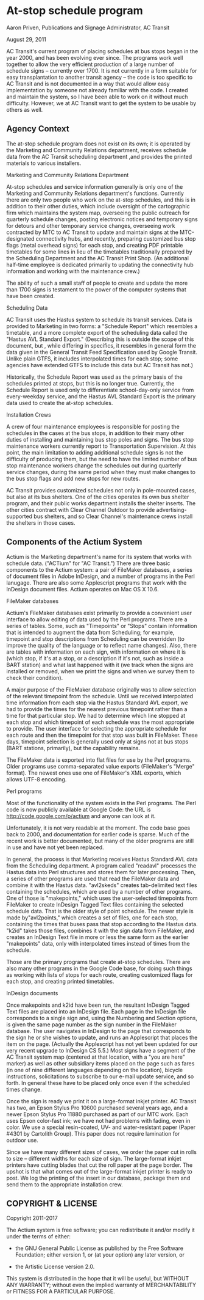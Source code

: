 # At-stop schedule program #

Aaron Priven, Publications and Signage Administrator, AC Transit

August 29, 2011

AC Transit's current program of placing schedules at bus stops began in the year 2000, and has been evolving ever since.  The programs work well together to allow the very efficient production of a large number of schedule signs – currently over 1700. It is not currently in a form suitable for easy transplantation to another transit agency – the code is too specific to AC Transit and is not documented in a way that would allow easy implementation by someone not already familiar with the code. I created and maintain the system, so I have been able to work on it without much difficulty. However, we at AC Transit want to get the system to be usable by others as well.

## Agency Context ##

The at-stop schedule program does not exist on its own; it is operated by the Marketing and Community Relations department, receives schedule data from the AC Transit scheduling department ,and provides the printed materials to various installers.

Marketing and Community Relations Department

At-stop schedules and service information generally is only one of the Marketing  and Community Relations department's functions. Currently there are only two people who work on the at-stop schedules, and this is in addition to their other duties, which include oversight of the cartographic firm which maintains the system map, overseeing the public outreach for quarterly schedule changes, posting electronic notices and temporary signs for detours and other temporary service changes, overseeing work contracted by MTC to AC Transit to update and maintain signs at the MTC-designated connectivity hubs, and recently, preparing customized bus stop flags (metal overhead signs) for each stop, and creating PDF printable timetables for some lines in lieu of the timetables traditionally prepared by the Scheduling Department and the AC Transit Print Shop. (An additional half-time employee is dedicated primarily to updating the connectivity hub information and  working with the maintenance crew.)

The ability of such a small staff of people  to create and update the more than 1700 signs is testament to the power of the computer systems that have been created.

Scheduling Data

AC Transit uses the Hastus system to schedule its transit services. Data is provided to Marketing in two forms: a "Schedule Report" which  resembles a timetable, and a more complete export of the scheduling data called the "Hastus AVL Standard Export." (Describing this is outside the scope of this document, but , while differing in specifics, it resembles in general form the data given in the General Transit Feed Specification used by Google Transit. Unlike plain GTFS, it includes interpolated times for each stop; some agencies have extended GTFS to include this data but AC Transit has not.)

Historically, the Schedule Report was used as the primary basis of the schedules printed at stops, but this is no longer true. Currently, the Schedule Report is used only to differentiate school-day-only service from every-weekday service, and the Hastus AVL Standard Export is the primary data used to create the at-stop schedules.

Installation Crews

A crew of four maintenance employees is responsible for posting the schedules in the cases at the bus stops, in addition to their many other duties of installing and maintaining bus stop poles and signs. The bus stop maintenance workers currently report to Transportation Supervision. At this point, the main limitation to adding additional schedule signs is not the difficulty of producing them, but the need to have the limited number of bus stop maintenance workers change the schedules out during quarterly service changes, during the same period when they must make changes to the bus stop flags and add new stops for new routes.

AC Transit provides customized schedules not only in pole-mounted cases, but also at its bus shelters. One of the cities operates its own bus shelter program, and their public works department installs the shelter inserts. The other cities contract with Clear Channel Outdoor to provide advertising-supported bus shelters, and so Clear Channel's maintenance crews install the shelters in those cases.

## Components of the Actium System ##

Actium is the Marketing department's name for its system that works with schedule data. ("ACTium" for "AC Transit.") There are three basic components to the Actium system: a pair of FileMaker databases, a series of document files in Adobe InDesign, and a number of programs in the Perl lanugage. There are also some Applescript programs that work with the InDesign document files. Actium operates on Mac OS X 10.6.

FileMaker databases

Actium's FileMaker databases exist primarily to provide a convenient user interface to allow editing of data used by the Perl programs. There are a series of tables. Some, such as "Timepoints" or "Stops" contain information that is intended to augment the data from Scheduling; for example, timepoint and stop descriptions from Scheduling can be overridden (to improve the quality of the language or to reflect name changes). Also, there are tables with information on each sign, with information on where it is (which stop, if it's  at a stop, or a description if it's not, such as inside a BART station) and what last happened with it (we track when the signs are installed or removed, when we print the signs and when we survey them to check their condition).

A major purpose of the FileMaker database originally was to allow selection of the relevant timepoint from the schedule. Until we received interpolated time information from each stop via the Hastus Standard AVL export, we had to provide the times for the nearest previous timepoint rather than a time for that particular stop. We had to determine which line stopped at each stop and which timepoint of each schedule was the most appropriate to provide. The user interface for selecting the appropriate schedule for each route and then the timepoint for that stop was built in FileMaker. These days, timepoint selection is generally used only at signs not at bus stops (BART stations, primarily), but the capability remains.

The FileMaker data is exported into flat files for use by the Perl programs. Older programs use comma-separated value exports (FileMaker's "Merge" format). The newest ones use one of FileMaker's XML exports, which allows UTF-8 encoding.

Perl programs

Most of the functionality of the system exists in the Perl programs. The Perl code is now publicly available at Google Code: the URL is http://code.google.com/p/actium and anyone can look at it.

Unfortunately, it is not very readable at the moment. The code base goes back to 2000, and documentation for earlier code is sparse. Much of the recent work is better documented, but many of the older programs are still in use and have not yet been replaced.

In general, the process is that Marketing receives Hastus Standard AVL data from the Scheduling department. A program called "readavl" processes the Hastus data into Perl structures and stores them for later processing. Then, a series of other programs are used that read the FileMaker data and combine it with the Hastus data. "avl2skeds" creates tab-delimited text files containing the schedules, which are used by a number of other programs. One of those is  "makepoints," which uses the user-selected timepoints from FileMaker to create InDesign Tagged Text files containing the selected schedule data. That is the older style of point schedule. The newer style is made by"avl2points," which creates  a set of files, one for each stop, containing the times that buses pass that stop according to the Hastus data. "k2id" takes those files, combines it with the sign data from FileMaker, and creates an InDesign Text file in more or less the same form as the earlier "makepoints" data, only with interpolated times instead of times from the schedule.

Those are the primary programs that create at-stop schedules. There are also many other programs in the Google Code base, for doing such things as working with lists of stops for each route, creating customized flags for each stop, and creating printed timetables.

InDesign documents

Once makepoints and k2id have been run, the resultant InDesign Tagged Text files are placed into an InDesign file. Each page in the InDesign file corresponds to a single sign and, using the Numbering and Section options, is given the same page number as the sign number in the FileMaker database. The user navigates in InDesign to the page that corresponds to the sign he or she wishes to update, and runs an Applescript that places the item on the page. (Actually the Applescript has not yet been updated for our very recent upgrade to InDesign CS 5.5.) Most signs have a segment of the AC Transit system map (centered at that location, with a "you are here" marker) as well as other subsidiary items placed on the page such as fares (in one of nine different languages depending on the location), bicycle instructions, solicitations to subscribe to our e-mail update service, and so forth.  In general these have to be placed only once even if the scheduled times change.

Once the sign is ready we print it on a large-format inkjet printer. AC Transit has two, an Epson Stylus Pro 10600 purchased several years ago, and a newer Epson Stylus Pro 11880 purchased as part of our MTC work. Each uses Epson color-fast ink; we have not had problems with fading, even in color. We use a special resin-coated, UV- and water-resistant paper (Paper #4301 by Cartolith Group). This paper does not require lamination for outdoor use.

Since we have many different sizes of cases, we order the paper cut in rolls to size – different widths for each size of sign. The large-format inkjet printers have cutting blades that cut the roll paper at the page border. The upshot is that what comes out of the large-format inkjet printer is ready to post. We log the printing of the insert in our database, package them and send them to the appropriate installation crew.



## COPYRIGHT & LICENSE

Copyright 2011-2017

The Actium system is free software; you can redistribute it and/or
modify it under the terms of either:

* the GNU General Public License as published by the Free
Software Foundation; either version 1, or (at your option) any
later version, or

* the Artistic License version 2.0.

This system is distributed in the hope that it will be useful, but WITHOUT 
ANY WARRANTY; without even the implied warranty of MERCHANTABILITY or 
FITNESS FOR A PARTICULAR PURPOSE.
